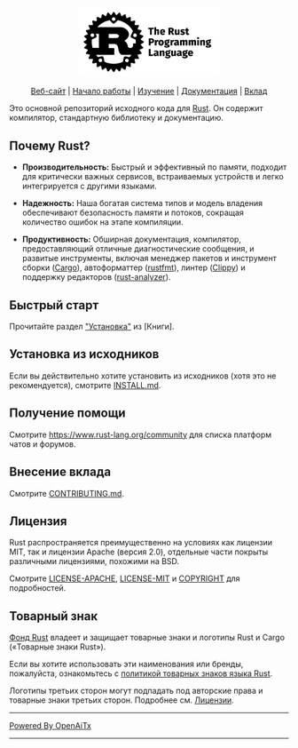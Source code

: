 <div align="center">
  <picture>
    <source media="(prefers-color-scheme: dark)" srcset="https://raw.githubusercontent.com/rust-lang/www.rust-lang.org/master/static/images/rust-social-wide-dark.svg">
    <source media="(prefers-color-scheme: light)" srcset="https://raw.githubusercontent.com/rust-lang/www.rust-lang.org/master/static/images/rust-social-wide-light.svg">
    <img alt="Язык программирования Rust: Язык, дающий возможность каждому создавать надежное и эффективное программное обеспечение"
         src="https://raw.githubusercontent.com/rust-lang/www.rust-lang.org/master/static/images/rust-social-wide-light.svg"
         width="50%">
  </picture>

[Веб-сайт][Rust] | [Начало работы] | [Изучение] | [Документация] | [Вклад]
</div>

Это основной репозиторий исходного кода для [Rust]. Он содержит компилятор,
стандартную библиотеку и документацию.

[Rust]: https://www.rust-lang.org/
[Начало работы]: https://www.rust-lang.org/learn/get-started
[Изучение]: https://www.rust-lang.org/learn
[Документация]: https://www.rust-lang.org/learn#learn-use
[Вклад]: CONTRIBUTING.md

## Почему Rust?

- **Производительность:** Быстрый и эффективный по памяти, подходит для критически важных сервисов, встраиваемых устройств и легко интегрируется с другими языками.

- **Надежность:** Наша богатая система типов и модель владения обеспечивают безопасность памяти и потоков, сокращая количество ошибок на этапе компиляции.

- **Продуктивность:** Обширная документация, компилятор, предоставляющий отличные диагностические сообщения, и развитые инструменты, включая менеджер пакетов и инструмент сборки ([Cargo]), автоформаттер ([rustfmt]), линтер ([Clippy]) и поддержку редакторов ([rust-analyzer]).

[Cargo]: https://github.com/rust-lang/cargo
[rustfmt]: https://github.com/rust-lang/rustfmt
[Clippy]: https://github.com/rust-lang/rust-clippy
[rust-analyzer]: https://github.com/rust-lang/rust-analyzer

## Быстрый старт

Прочитайте раздел ["Установка"] из [Книги].

["Установка"]: https://doc.rust-lang.org/book/ch01-01-installation.html
[Книга]: https://doc.rust-lang.org/book/index.html

## Установка из исходников

Если вы действительно хотите установить из исходников (хотя это не рекомендуется), смотрите
[INSTALL.md](INSTALL.md).

## Получение помощи

Смотрите https://www.rust-lang.org/community для списка платформ чатов и форумов.

## Внесение вклада

Смотрите [CONTRIBUTING.md](CONTRIBUTING.md).

## Лицензия

Rust распространяется преимущественно на условиях как лицензии MIT, так и
лицензии Apache (версия 2.0), отдельные части покрыты различными лицензиями, похожими на BSD.

Смотрите [LICENSE-APACHE](LICENSE-APACHE), [LICENSE-MIT](LICENSE-MIT) и
[COPYRIGHT](COPYRIGHT) для подробностей.

## Товарный знак

[Фонд Rust][rust-foundation] владеет и защищает товарные знаки и логотипы Rust и Cargo («Товарные знаки Rust»).

Если вы хотите использовать эти наименования или бренды, пожалуйста, ознакомьтесь с
[политикой товарных знаков языка Rust][trademark-policy].

Логотипы третьих сторон могут подпадать под авторские права и товарные знаки третьих сторон. Подробнее см. [Лицензии][policies-licenses].

[rust-foundation]: https://rustfoundation.org/
[trademark-policy]: https://rustfoundation.org/policy/rust-trademark-policy/
[policies-licenses]: https://www.rust-lang.org/policies/licenses


---


[Powered By OpenAiTx](https://github.com/OpenAiTx/OpenAiTx)


---